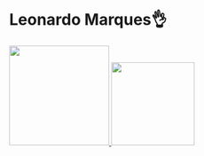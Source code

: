 # Leonardo Marques👌

<div aling=center>
  <a href="https://github.com/LeonardoMarques7">
  <img height="180em" src="https://github-readme-stats.vercel.app/api?username=LeonardoMarques7&show_icons=true&theme=midnight-purple&include_all_commits=true&count_private=true"/>
  <img height="150em" src="https://github-readme-stats.vercel.app/api/top-langs/?username=LeonardoMarques7&layout=compact&langs_count=7&theme=midnight-purple"/>
</div>
